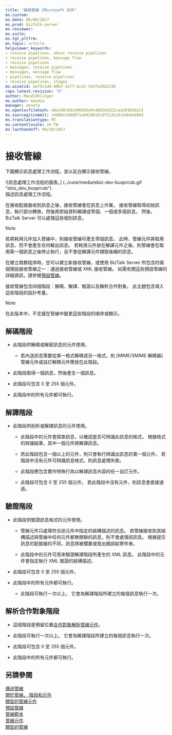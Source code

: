 ```yaml
---
title: "接收管線 |Microsoft 文件"
ms.custom: 
ms.date: 06/08/2017
ms.prod: biztalk-server
ms.reviewer: 
ms.suite: 
ms.tgt_pltfrm: 
ms.topic: article
helpviewer_keywords:
- receive pipelines, about receive pipelines
- receive pipelines, message flow
- receive pipelines
- messages, receive pipelines
- messages, message flow
- pipelines, receive pipelines
- receive pipelines, stages
ms.assetid: ee75c1d4-00b7-4177-bca3-1447a39d2238
caps.latest.revision: "5"
author: MandiOhlinger
ms.author: mandia
manager: anneta
ms.openlocfilehash: a0a248c69cb96603e9c4883e5d21caa39165da13
ms.sourcegitcommit: cb908c540d8f1a692d01dc8f313e16cb4b4e696d
ms.translationtype: MT
ms.contentlocale: zh-TW
ms.lasthandoff: 09/20/2017
---
```

# <a name="receive-pipelines"></a>接收管線
下圖顯示訊息處理工作流程，並以反白顯示接收管線。  
  
 ![訊息處理工作流程的圖表。] (../core/media/ebiz-dev-busprcsb.gif "ebiz_dev_busprcsb")  
描述訊息處理工作流程。  
  
 在接收配接器收到訊息之後，接收管線會在訊息上作業。 接收管線取得初始訊息，執行部分轉換，然後將原始資料解譯成零個、一個或多個訊息。 然後，BizTalk Server 可以處理這些個別訊息。  
  
> [!NOTE]
>  若將耗用元件加入管線中，則接收管線可產生零個訊息。 此時，管線元件將取用訊息，而不會產生任何輸出訊息。 若耗用元件放在解譯元件之後，則管線會在取用第一個訊息之後停止執行，且不會從解譯元件擷取後續的訊息。  
  
 在建立商務程序時，您可以建立新接收管線，或使用 BizTalk Server 所包含的兩個預設接收管線之一：通過接收管線或 XML 接收管線。 如需有關這些預設管線的詳細資訊，請參閱[預設管線](../core/default-pipelines.md)。  
  
 接收管線包含四個階段：解碼、解譯、驗證以及解析合作對象。 此主題包含填入這些階段的設計考量。  
  
> [!NOTE]
>  在此版本中，不支援在管線中變更這些階段的順序或顯示。  
  
## <a name="decode-stage"></a>解碼階段  
  
-   此階段供解碼或解密訊息的元件使用。  
  
    -   若內送訊息需要從某一格式解碼成另一格式，則 [MIME/SMIME 解碼器] 管線元件或自訂解碼元件應放在此階段。  
  
-   此階段取得一個訊息，然後產生一個訊息。  
  
-   此階段可包含 0 至 255 個元件。  
  
-   此階段中的所有元件都可執行。  
  
## <a name="disassemble-stage"></a>解譯階段  
  
-   此階段供剖析或解譯訊息的元件使用。  
  
    -   此階段中的元件會探查訊息，以確認是否可辨識此訊息的格式。 根據格式的辨識結果，其中一個元件將解譯訊息。  
  
    -   若此階段包含一個以上的元件，則只會執行辨識出訊息的第一個元件。 若階段中沒有元件可辨識訊息格式，則訊息處理失敗。  
  
    -   此階段應包含實作特殊行為以解譯訊息內容的任一自訂元件。  
  
    -   此階段可包含 0 至 255 個元件。 若此階段中沒有元件，則訊息會直接通過。  
  
## <a name="validate-stage"></a>驗證階段  
  
-   此階段供驗證訊息格式的元件使用。  
  
    -   管線元件只處理符合該元件中指定的結構描述的訊息。 若管線接收到其結構描述與管線中任何元件都無關聯的訊息，則不會處理該訊息。 根據提交訊息的配接器的不同，訊息將被擱置或發出錯誤給寄件者。  
  
    -   此階段中的元件可用來驗證解譯階段所產生的 XML 訊息。 此階段中的元件會指定執行 XML 驗證的結構描述。  
  
-   此階段可包含 0 至 255 個元件。  
  
-   此階段中的所有元件都可執行。  
  
    -   此階段可執行一次以上。 它會為解譯階段所建立的每個訊息執行一次。  
  
## <a name="resolveparty-stage"></a>解析合作對象階段  
  
-   這個階段是預留位置[合作對象解析管線元件](../core/party-resolution-pipeline-component.md)。  
  
-   此階段可執行一次以上。 它會為解譯階段所建立的每個訊息執行一次。  
  
-   此階段可包含 0 至 255 個元件。  
  
-   此階段中的所有元件都可執行。  
  
## <a name="see-also"></a>另請參閱  
 [傳送管線](../core/send-pipelines.md)   
 [關於管線、 階段和元件](../core/about-pipelines-stages-and-components.md)   
 [類型的管線元件](../core/types-of-pipeline-components.md)   
 [預設管線](../core/default-pipelines.md)   
 [管線範本](../core/pipeline-templates.md)   
 [管線元件](../core/pipeline-components.md)   
 [類型的管線](../core/types-of-pipelines.md)
